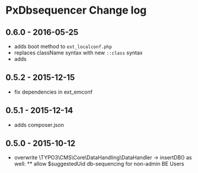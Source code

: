 # PxDbsequencer Change log

0.6.0 - 2016-05-25
------------------
* adds boot method to `ext_localconf.php`
* replaces className syntax with new `::class` syntax
* adds 

0.5.2 - 2015-12-15
------------------

* fix dependencies in ext_emconf

0.5.1 - 2015-12-14
------------------

* adds composer.json

0.5.0 - 2015-10-12
------------------

* overwrite \TYPO3\CMS\Core\DataHandling\DataHandler -> insertDB() as well:
** allow $suggestedUid db-sequencing for non-admin BE Users
